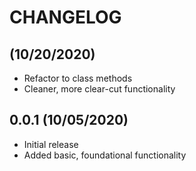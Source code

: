 # CHANGELOG

## (10/20/2020)

- Refactor to class methods
- Cleaner, more clear-cut functionality

## 0.0.1 (10/05/2020)

- Initial release
- Added basic, foundational functionality
